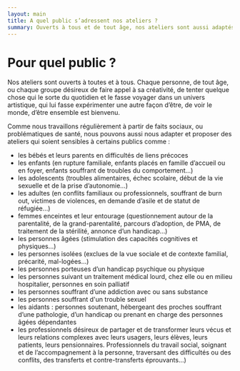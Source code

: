 ```yaml
---
layout: main
title: A quel public s’adressent nos ateliers ?
summary: Ouverts à tous et de tout âge, nos ateliers sont aussi adaptés à des situations spécifiques et peuvent prendre en compte des problématiques de santé, de handicap, d’addiction, des difficultés sociales, et les difficultés que peuvent rencontrer les aidants, les travailleurs sociaux et soignants, tous ceux qui œuvrent dans les liens d’accompagnement.  
---
```


# Pour quel public&nbsp;?

Nos ateliers sont ouverts à toutes et à tous. Chaque personne, de tout âge, ou chaque groupe désireux de faire appel à sa créativité, de tenter quelque chose qui le sorte du quotidien et le fasse voyager dans un univers artistique, qui lui fasse expérimenter une autre façon d’être, de voir le monde, d’être ensemble est bienvenu. 

Comme nous travaillons régulièrement à partir de faits sociaux, ou problématiques de santé, nous pouvons aussi nous adapter et proposer des ateliers qui soient sensibles à certains publics comme : 

- les bébés et leurs parents en difficultés de liens précoces
- les enfants (en rupture familiale, enfants placés en famille d’accueil ou en foyer, enfants souffrant de troubles du comportement...)
- les adolescents (troubles alimentaires, échec scolaire, début de la vie sexuelle et de la prise d’autonomie...)
- les adultes (en conflits familiaux ou professionnels, souffrant de burn out, victimes de violences, en demande d’asile et de statut de réfugiée...)
- femmes enceintes et leur entourage (questionnement autour de la parentalité, de la grand-parentalité, parcours d’adoption, de PMA, de traitement de la stérilité, annonce d’un handicap...)
- les personnes âgées (stimulation des capacités cognitives et physiques...)
- les personnes isolées  (exclues de la vue sociale et de contexte familial, précarité, mal-logées...)
- les personnes porteuses d’un handicap psychique ou physique
- les personnes suivant un traitement médical lourd, chez elle ou en milieu hospitalier, personnes en soin palliatif
- les personnes souffrant d’une addiction avec ou sans substance
- les personnes souffrant d'un trouble sexuel
- les aidants : personnes soutenant, hébergeant des proches souffrant d’une pathologie, d’un handicap ou prenant en charge des personnes âgées dépendantes 
- les professionnels désireux de partager et de transformer leurs vécus et leurs relations complexes avec leurs usagers, leurs élèves, leurs patients, leurs pensionnaires. Professionnels du travail social, soignant et de l’accompagnement à la personne, traversant des difficultés ou des conflits, des transferts et contre-transferts éprouvants...)

